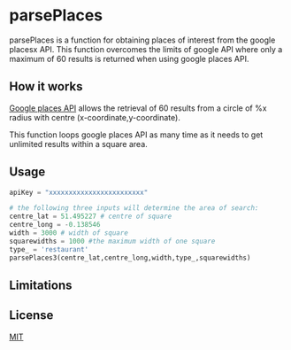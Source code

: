 # parsePlaces

parsePlaces is a function for obtaining places of interest from the google placesx API. This function overcomes the limits of google API where only a maximum of 60 results is returned when using google places API.

## How it works

[Google places API](https://developers.google.com/places/web-service/intro) allows the retrieval of 60 results from a circle of %x radius with centre (x-coordinate,y-coordinate). 

This function loops google places API as many time as it needs to get unlimited results within a square area. 

## Usage

```python
apiKey = "xxxxxxxxxxxxxxxxxxxxxxxx"

# the following three inputs will determine the area of search:
centre_lat = 51.495227 # centre of square
centre_long = -0.138546 
width = 3000 # width of square
squarewidths = 1000 #the maximum width of one square
type_ = 'restaurant'
parsePlaces3(centre_lat,centre_long,width,type_,squarewidths)
```

## Limitations




## License
[MIT](https://choosealicense.com/licenses/mit/)
